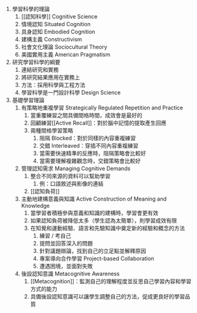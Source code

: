 
1. 學習科學的理論
    1. [[認知科學]] Cognitive Science
    2. 情境認知 Situated Cognition
    3. 具身認知 Embodied Cognition
    4. 建構主義 Constructivism
    5. 社會文化理論 Sociocultural Theory
    6. 美國實用主義 American Pragmatism
2. 研究學習科學的綱要
    1. 連結研究和實務
    2. 將研究結果應用在實務上
    3. 方法：採用科學與工程方法
    4. 學習科學是一門設計科學 Design Science
3. 基礎學習理論
    1. 有策略地重複學習 Strategically Regulated Repetition and Practice
        1. 當重覆練習之間具備間格時間，成效會是最好的
        2. 回顧練習[[Active Recall]]：對於腦中記憶的提取產生回應
        3. 兩種間格學習策略
            1. 阻隔 Blocked：對於同樣的內容重複練習
            2. 交錯 Interleaved：穿插不同內容重複練習
            3. 當需要快速精準的反應時，阻隔策略會比較好
            4. 當需要理解複雜觀念時，交錯策略會比較好
    2. 管理認知需求 Managing Cognitive Demands
        1. 整合不同來源的資料可以幫助學習
            1. 例：口語敘述與影像的連結
        2. [[認知負荷]]
    3. 主動地建構意義與知識 Active Construction of Meaning and Knowledge
        1. 當學習者積極參與意義和知識的建構時，學習會更有效
        2. 如果認知負荷被降低太多（學生認為太簡單），則學習成效有限
        3. 在知覺和運動經驗、語言和先驗知識中奠定新的經驗和概念的方法
            1. 練習 / 考自己
            2. 提問並回答深入的問題
            3. 針對議題辯論，找到自己的立足點並解釋原因
            4. 專案導向合作學習 Project-based Collaboration
            5. 遭遇困境，並面對失敗
    4. 後設認知意識 Metacognitive Awareness 
        1. [[Metacognition]]：監測自己的理解程度並反思自己學習內容和學習方式的能力
        2. 具備後設認知意識可以讓學生調整自己的方法，促成更良好的學習品質
